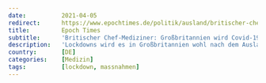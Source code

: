 ```yaml
---
date:          2021-04-05
redirect:      https://www.epochtimes.de/politik/ausland/britischer-chef-mediziner-grossbritannien-wird-covid-19-wie-eine-saisonale-grippe-behandeln-a3485572.html
title:         Epoch Times
subtitle:      'Britischer Chef-Mediziner: Großbritannien wird Covid-19 wie eine saisonale Grippe behandeln'
description:   'Lockdowns wird es in Großbritannien wohl nach dem Auslaufen der jetzigen Regelungen im Juni nicht mehr geben, erklärt der medizinische Chefberater der britischen Regierung. Die Gesellschaft wird massive Beschränkungen nicht tolerieren, um eine ähnliche Todeszahl wie bei einer Grippe zu verhindern.'
country:       [DE]
categories:    [Medizin]
tags:          [lockdown, massnahmen]
---
```

